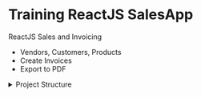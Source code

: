 # Training ReactJS SalesApp
ReactJS Sales and Invoicing
* Vendors, Customers, Products
* Create Invoices
* Export to PDF



<details><summary>Project Structure</summary>
<p>

![Alt text](./salesapp.dio.svg)

#### Ecosystem:
```
sales: standalone application SSR React 18 + Webpack 5
store: standalone application SSR React 18 + Webpack 5
```
</p>

</details>
